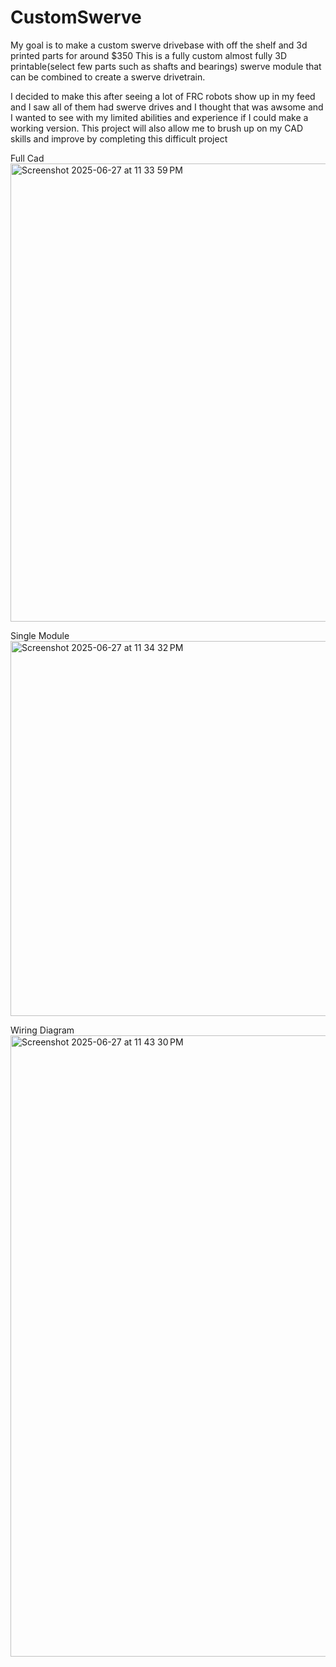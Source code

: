 # CustomSwerve
My goal is to make a custom swerve drivebase with off the shelf and 3d printed parts for around $350
This is a fully custom almost fully 3D printable(select few parts such as shafts and bearings) swerve module that can be combined to create a swerve drivetrain.

I decided to make this after seeing a lot of FRC robots show up in my feed and I saw all of them had swerve drives and I thought that was awsome and I wanted to see with my limited abilities and experience if I could make a working version. This project will also allow me to brush up on my CAD skills and improve by completing this difficult project

Full Cad
<img width="733" alt="Screenshot 2025-06-27 at 11 33 59 PM" src="https://github.com/user-attachments/assets/ea4b7cd6-1c74-4ba8-b5a9-098a8f38c166" />

Single Module
<img width="600" alt="Screenshot 2025-06-27 at 11 34 32 PM" src="https://github.com/user-attachments/assets/de6df38b-1571-49d6-824a-74390cbee5e9" />

Wiring Diagram
<img width="994" alt="Screenshot 2025-06-27 at 11 43 30 PM" src="https://github.com/user-attachments/assets/886f39c1-3d6c-4a2d-b89a-99261e4eccb7" />
